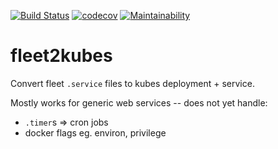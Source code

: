 [![Build Status](https://travis-ci.org/cogolabs/fleet2kubes.svg?branch=master)](https://travis-ci.org/cogolabs/fleet2kubes)
[![codecov](https://codecov.io/gh/cogolabs/fleet2kubes/branch/master/graph/badge.svg)](https://codecov.io/gh/cogolabs/fleet2kubes)
[![Maintainability](https://api.codeclimate.com/v1/badges/699f80c897e5cd1865ba/maintainability)](https://codeclimate.com/github/cogolabs/fleet2kubes/maintainability)

# fleet2kubes

Convert fleet `.service` files to kubes deployment + service.

Mostly works for generic web services -- does not yet handle:
- `.timer`s => cron jobs
- docker flags eg. environ, privilege
